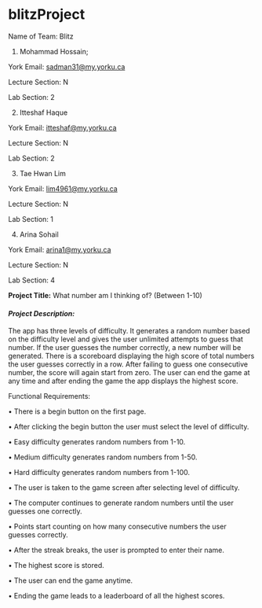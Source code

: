 # blitzProject
Name of Team: Blitz

1) Mohammad Hossain; 

York Email: sadman31@my.yorku.ca

Lecture Section: N

Lab Section: 2


2) Itteshaf Haque

York Email: itteshaf@my.yorku.ca

Lecture Section: N

Lab Section: 2


3) Tae Hwan Lim

York Email: lim4961@my.yorku.ca

Lecture Section: N

Lab Section: 1


4) Arina Sohail

York Email: arina1@my.yorku.ca

Lecture Section: N

Lab Section: 4




<strong>Project Title:</strong> What number am I thinking of? (Between 1-10)




#### <em><strong>Project Description:</strong></em>

 The app has three levels of difficulty. It generates a random number based on the difficulty level and gives the user unlimited attempts to guess that number. If the user guesses the number correctly, a new number will be generated. There is a scoreboard displaying the high score of total numbers the user guesses correctly in a row. After failing to guess one consecutive number, the score will again start from zero. The user can end the game at any time and after ending the game the app displays the highest score.





Functional Requirements:

•	There is a begin button on the first page.

•	After clicking the begin button the user must select the level of difficulty.

•	Easy difficulty generates random numbers from 1-10.

•	Medium difficulty generates random numbers from 1-50.

•	Hard difficulty generates random numbers from 1-100.

•	The user is taken to the game screen after selecting level of difficulty.

•	The computer continues to generate random numbers until the user guesses one correctly.

•	Points start counting on how many consecutive numbers the user guesses correctly.

•	After the streak breaks, the user is prompted to enter their name.

•	The highest score is stored.

•	The user can end the game anytime.

•	Ending the game leads to a leaderboard of all the highest scores.

